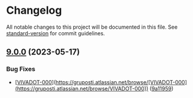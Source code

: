 # Changelog

All notable changes to this project will be documented in this file. See [standard-version](https://github.com/conventional-changelog/standard-version) for commit guidelines.

## [9.0.0](https://github.com/henrycontal/effective-potato/compare/v8.0.0...v9.0.0) (2023-05-17)


### Bug Fixes

* [[VIVADOT-000](https://gruposti.atlassian.net/browse/VIVADOT-000)](https://gruposti.atlassian.net/browse/[VIVADOT-000](https://gruposti.atlassian.net/browse/VIVADOT-000)) ([9a11959](https://github.com/henrycontal/effective-potato/commit/9a11959571e700f2fbf7ffbcdb2de96b76024a1d))
